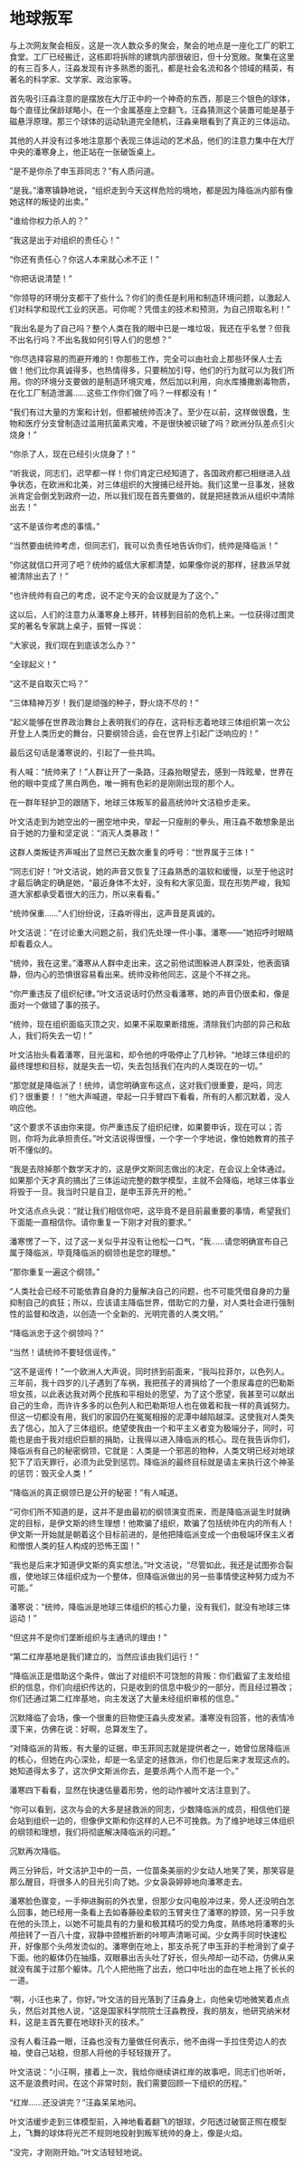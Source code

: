 # 地球叛军

与上次网友聚会相反，这是一次人数众多的聚会，聚会的地点是一座化工厂的职工食堂。工厂已经搬迁，这栋即将拆除的建筑内部很破旧，但十分宽敞。聚集在这里的有三百多人，汪淼发现有许多熟悉的面孔，都是社会名流和各个领域的精英，有著名的科学家、文学家、政治家等。

首先吸引汪淼注意的是摆放在大厅正中的一个神奇的东西，那是三个银色的球体，每个直径比保龄球略小，在一个金属基座上空翻飞，汪淼猜测这个装置可能是基于磁悬浮原理。那三个球体的运动轨道完全随机，汪淼亲眼看到了真正的三体运动。

其他的人并没有过多地注意那个表现三体运动的艺术品，他们的注意力集中在大厅中央的潘寒身上，他正站在一张破饭桌上。

“是不是你杀了申玉菲同志？”有人质问道。

“是我。”潘寒镇静地说，“组织走到今天这样危险的境地，都是因为降临派内部有像她这样的叛徒的出卖。”

“谁给你权力杀人的？”

“我这是出于对组织的责任心！”

“你还有责任心？你这人本来就心术不正！”

“你把话说清楚！”

“你领导的环境分支都干了些什么？你们的责任是利用和制造环境问题，以激起人们对科学和现代工业的厌恶。可你呢？凭借主的技术和预测，为自己捞取名利！”

“我出名是为了自己吗？整个人类在我的眼中已是一堆垃圾，我还在乎名誉？但我不出名行吗？不出名我如何引导人们的思想？”

“你尽选择容易的而避开难的！你那些工作，完全可以由社会上那些环保人士去做！他们比你真诚得多，也热情得多，只要稍加引导，他们的行为就可以为我们所用。你的环境分支要做的是制造环境灾难，然后加以利用，向水库播撒剧毒物质，在化工厂制造泄漏……这些工作你们做了吗？一样都没有！”

“我们有过大量的方案和计划，但都被统帅否决了。至少在以前，这样做很蠢，生物和医疗分支曾制造过滥用抗菌素灾难，不是很快被识破了吗？欧洲分队差点引火烧身！”

“你杀了人，现在已经引火烧身了！”

“听我说，同志们，迟早都一样！你们肯定已经知道了，各国政府都已相继进入战争状态，在欧洲和北美，对三体组织的大搜捕已经开始。我们这里一旦事发，拯救派肯定会倒戈到政府一边，所以我们现在首先要做的，就是把拯救派从组织中清除出去！”

“这不是该你考虑的事情。”

“当然要由统帅考虑，但同志们，我可以负责任地告诉你们，统帅是降临派！”

“你这就信口开河了吧？统帅的威信大家都清楚，如果像你说的那样，拯救派早就被清除出去了！”

“也许统帅有自己的考虑，说不定今天的会议就是为了这个。”

这以后，人们的注意力从潘寒身上移开，转移到目前的危机上来。一位获得过图灵奖的著名专家跳上桌子，振臂一挥说：

“大家说，我们现在到底该怎么办？”

“全球起义！”

“这不是自取灭亡吗？”

“三体精神万岁！我们是顽强的种子，野火烧不尽的！”

“起义能够在世界政治舞台上表明我们的存在，这将标志着地球三体组织第一次公开登上人类历史的舞台，只要纲领合适，会在世界上引起广泛响应的！”

最后这句话是潘寒说的，引起了一些共鸣。

有人喊：“统帅来了！”人群让开了一条路，汪淼抬眼望去，感到一阵眩晕，世界在他的眼中变成了黑白两色，唯一拥有色彩的是刚刚出现的那个人。

在一群年轻护卫的跟随下，地球三体叛军的最高统帅叶文洁稳步走来。

叶文洁走到为她空出的一圈空地中央，举起一只瘦削的拳头，用汪淼不敢想象是出自于她的力量和坚定说：“消灭人类暴政！”

这群人类叛徒齐声喊出了显然已无数次重复的呼号：“世界属于三体！”

“同志们好！”叶文洁说，她的声音又恢复了汪淼熟悉的温软和缓慢，以至于他这时才最后确定的确是她，“最近身体不太好，没有和大家见面，现在形势严峻，我知道大家都承受着很大的压力，所以来看看。”

“统帅保重……”人们纷纷说，汪淼听得出，这声音是真诚的。

叶文洁说：“在讨论重大问题之前，我们先处理一件小事。潘寒——”她招呼时眼睛却看着众人。

“统帅，我在这里。”潘寒从人群中走出来，这之前他试图躲进人群深处，他表面镇静，但内心的恐惧很容易看出来。统帅没称他同志，这是个不祥之兆。

“你严重违反了组织纪律。”叶文洁说话时仍然没看潘寒，她的声音仍很柔和，像是面对一个做错了事的孩子。

“统帅，现在组织面临灭顶之灾，如果不采取果断措施，清除我们内部的异己和敌人，我们将失去一切！”

叶文洁抬头看着潘寒，目光温和，却令他的呼吸停止了几秒钟。“地球三体组织的最终理想和目标，就是失去一切，失去包括我们在内的人类现在的一切。”

“那您就是降临派了！统帅，请您明确宣布这点，这对我们很重要，是吗，同志们？很重要！！”他大声喊道，举起一只手臂四下看看，所有的人都沉默着，没人响应他。

“这个要求不该由你来提。你严重违反了组织纪律，如果要申诉，现在可以；否则，你将为此承担责任。”叶文洁说得很慢，一个字一个字地说，像怕她教育的孩子听不懂似的。

“我是去除掉那个数学天才的，这是伊文斯同志做出的决定，在会议上全体通过。如果那个天才真的搞出了三体运动完整的数学模型，主就不会降临，地球三体事业将毁于一旦。我当时只是自卫，是申玉菲先开的枪。”

叶文洁点点头说：“就让我们相信你吧，这毕竟不是目前最重要的事情，希望我们下面能一直相信你。请你重复一下刚才对我的要求。”

潘寒愣了一下，过了这一关似乎并没有让他松一口气，“我……请您明确宣布自己属于降临派，毕竟降临派的纲领也是您的理想。”

“那你重复一遍这个纲领。”

“人类社会已经不可能依靠自身的力量解决自己的问题，也不可能凭借自身的力量抑制自己的疯狂；所以，应该请主降临世界，借助它的力量，对人类社会进行强制性的监督和改造，以创造一个全新的、光明完善的人类文明。”

“降临派忠于这个纲领吗？”

“当然！请统帅不要轻信谣传。”

“这不是谣传！”一个欧洲人大声说，同时挤到前面来，“我叫拉菲尔，以色列人。三年前，我十四岁的儿子遇到了车祸，我把孩子的肾捐给了一个患尿毒症的巴勒斯坦女孩，以此表达我对两个民族和平相处的愿望，为了这个愿望，我甚至可以献出自己的生命，而许许多多的以色列人和巴勒斯坦人也在做着和我一样的真诚努力。但这一切都没有用，我们的家园仍在冤冤相报的泥潭中越陷越深。这使我对人类失去了信心，加入了三体组织。绝望使我由一个和平主义者变为极端分子，同时，可能也是由于我对组织巨额的捐助，让我得以进入降临派的核心。现在我告诉你们，降临派有自己的秘密纲领，它就是：人类是一个邪恶的物种，人类文明已经对地球犯下了滔天罪行，必须为此受到惩罚。降临派的最终目标就是请主来执行这个神圣的惩罚：毁灭全人类！”

“降临派的真正纲领已是公开的秘密！”有人喊道。

“可你们所不知道的是，这并不是由最初的纲领演变而来，而是降临派诞生时就确定的目标，是伊文斯的终生理想！他欺骗了组织，欺骗了包括统帅在内的所有人！伊文斯一开始就是朝着这个目标前进的，是他把降临派变成一个由极端环保主义者和憎恨人类的狂人构成的恐怖王国！”

“我也是后来才知道伊文斯的真实想法。”叶文洁说，“尽管如此，我还是试图弥合裂痕，使地球三体组织成为一个整体，但降临派做出的另一些事情使这种努力成为不可能。”

潘寒说：“统帅，降临派是地球三体组织的核心力量，没有我们，就没有地球三体运动！”

“但这并不是你们垄断组织与主通讯的理由！”

“第二红岸基地是我们建立的，当然应该由我们运行！”

“降临派正是借助这个条件，做出了对组织不可饶恕的背叛：你们截留了主发给组织的信息，你们向组织传达的，只是收到的信息中极少的一部分，而且经过篡改；你们还通过第二红岸基地，向主发送了大量未经组织审核的信息。”

沉默降临了会场，像一个很重的巨物使汪淼头皮发紧。潘寒没有回答，他的表情冷漠下来，仿佛在说：好啊，总算发生了。

“对降临派的背叛，有大量的证据，申玉菲同志就是提供者之一，她曾位居降临派的核心，但她在内心深处，却是一名坚定的拯救派，你们也是后来才发现这点的。她知道得太多了，这次伊文斯派你去，是要杀两个人而不是一个。”

潘寒四下看看，显然在快速估量着形势，他的动作被叶文洁注意到了。

“你可以看到，这次与会的大多是拯救派的同志，少数降临派的成员，相信他们是会站到组织一边的，但像伊文斯和你这样的人已不可挽救。为了维护地球三体组织的纲领和理想，我们将彻底解决降临派的问题。”

沉默再次降临。

两三分钟后，叶文洁护卫中的一员，一位苗条美丽的少女动人地笑了笑，那笑容是那么醒目，将很多人的目光引向了她。少女袅袅婷婷地向潘寒走去。

潘寒脸色骤变，一手伸进胸前的外衣里，但那少女闪电般冲过来，旁人还没明白怎么回事，她已经用一条看上去如春藤般柔软的玉臂夹住了潘寒的脖颈，另一只手放在他的头顶上，以她不可能具有的力量和极其精巧的受力角度，熟练地将潘寒的头颅扭转了一百八十度，寂静中颈椎折断的咔嚓声清晰可闻。少女两手同时快速松开，好像那个头颅发烫似的。潘寒倒在地上，那支杀死了申玉菲的手枪滑到了桌子下面。他的躯体仍在抽搐，双眼暴出舌头吐了好长，但头颅却一动不动，仿佛从来就没有属于过那个躯体。几个人把他拖了出去，他口中吐出的血在地上拖了长长的一道。

“啊，小汪也来了，你好。”叶文洁的目光落到了汪淼身上，向他亲切地微笑着点点头，然后对其他人说，“这是国家科学院院士汪淼教授，我的朋友，他研究纳米材料，这是主首先要在地球扑灭的技术。”

没有人看汪淼一眼，汪淼也没有力量做任何表示，他不由得一手拉住旁边人的衣袖，使自己站稳，但那人将他的手轻轻拨开了。

叶文洁说：“小汪啊，接着上一次，我给你继续讲红岸的故事吧，同志们也听听，这不是浪费时间，在这个非常时刻，我们需要回顾一下组织的历程。”

“红岸……还没讲完？”汪淼呆呆地问。

叶文洁缓步走到三体模型前，入神地看着翻飞的银球，夕阳透过破窗正照在模型上，飞舞的球体将光芒不规则地投射到叛军统帅的身上，像是火焰。

“没完，才刚刚开始。”叶文洁轻轻地说。
